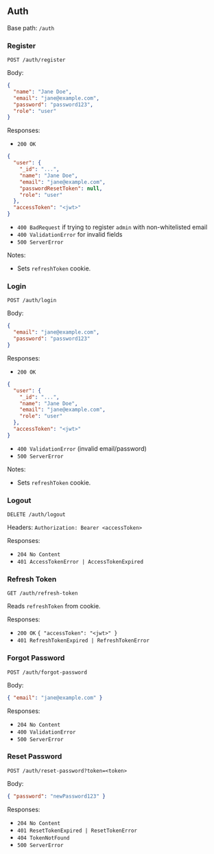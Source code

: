 ## Auth

Base path: `/auth`

### Register

`POST /auth/register`

Body:

```json
{
  "name": "Jane Doe",
  "email": "jane@example.com",
  "password": "password123",
  "role": "user"
}
```

Responses:

- `200 OK`

```json
{
  "user": {
    "_id": "...",
    "name": "Jane Doe",
    "email": "jane@example.com",
    "passwordResetToken": null,
    "role": "user"
  },
  "accessToken": "<jwt>"
}
```

- `400 BadRequest` if trying to register `admin` with non-whitelisted email
- `400 ValidationError` for invalid fields
- `500 ServerError`

Notes:

- Sets `refreshToken` cookie.

### Login

`POST /auth/login`

Body:

```json
{
  "email": "jane@example.com",
  "password": "password123"
}
```

Responses:

- `200 OK`

```json
{
  "user": {
    "_id": "...",
    "name": "Jane Doe",
    "email": "jane@example.com",
    "role": "user"
  },
  "accessToken": "<jwt>"
}
```

- `400 ValidationError` (invalid email/password)
- `500 ServerError`

Notes:

- Sets `refreshToken` cookie.

### Logout

`DELETE /auth/logout`

Headers: `Authorization: Bearer <accessToken>`

Responses:

- `204 No Content`
- `401 AccessTokenError | AccessTokenExpired`

### Refresh Token

`GET /auth/refresh-token`

Reads `refreshToken` from cookie.

Responses:

- `200 OK` `{ "accessToken": "<jwt>" }`
- `401 RefreshTokenExpired | RefreshTokenError`

### Forgot Password

`POST /auth/forgot-password`

Body:

```json
{ "email": "jane@example.com" }
```

Responses:

- `204 No Content`
- `400 ValidationError`
- `500 ServerError`

### Reset Password

`POST /auth/reset-password?token=<token>`

Body:

```json
{ "password": "newPassword123" }
```

Responses:

- `204 No Content`
- `401 ResetTokenExpired | ResetTokenError`
- `404 TokenNotFound`
- `500 ServerError`
